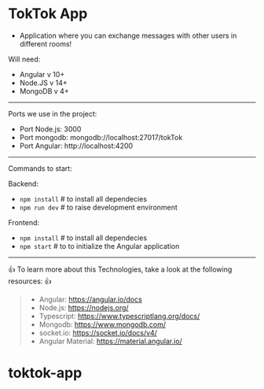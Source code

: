 # TokTok App

- Application where you can exchange messages with other users in different rooms!

Will need:

- Angular v 10+
- Node.JS v 14+
- MongoDB v 4+

---

Ports we use in the project:

- Port Node.js: 3000
- Port mongodb: mongodb://localhost:27017/tokTok
- Port Angular: http://localhost:4200

---

Commands to start:

Backend:

- `npm install` # to install all dependecies
- `npm run dev` # to raise development environment

Frontend:

- `npm install` # to install all dependecies
- `npm start` # to to initialize the Angular application

---

:+1: To learn more about this Technologies, take a look at the following resources: :+1:

> - Angular: https://angular.io/docs
> - Node.js: https://nodejs.org/
> - Typescript: https://www.typescriptlang.org/docs/
> - Mongodb: https://www.mongodb.com/
> - socket.io: https://socket.io/docs/v4/
> - Angular Material: https://material.angular.io/
# toktok-app
